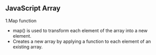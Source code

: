 ## JavaScript Array


1.Map function
- map() is used to transform each element of the array into a new element.
- Creates a new array by applying a function to each element of an existing array.


